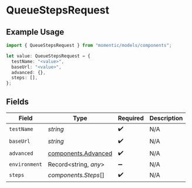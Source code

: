 # QueueStepsRequest

## Example Usage

```typescript
import { QueueStepsRequest } from "momentic/models/components";

let value: QueueStepsRequest = {
  testName: "<value>",
  baseUrl: "<value>",
  advanced: {},
  steps: [],
};
```

## Fields

| Field                                                      | Type                                                       | Required                                                   | Description                                                |
| ---------------------------------------------------------- | ---------------------------------------------------------- | ---------------------------------------------------------- | ---------------------------------------------------------- |
| `testName`                                                 | *string*                                                   | :heavy_check_mark:                                         | N/A                                                        |
| `baseUrl`                                                  | *string*                                                   | :heavy_check_mark:                                         | N/A                                                        |
| `advanced`                                                 | [components.Advanced](../../models/components/advanced.md) | :heavy_check_mark:                                         | N/A                                                        |
| `environment`                                              | Record<string, *any*>                                      | :heavy_minus_sign:                                         | N/A                                                        |
| `steps`                                                    | *components.Steps*[]                                       | :heavy_check_mark:                                         | N/A                                                        |